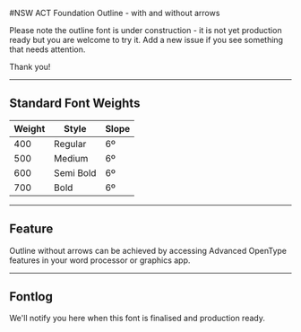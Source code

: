 #NSW ACT Foundation Outline - with and without arrows

Please note the outline font is under construction - it is not yet production ready but you are welcome to try it. Add a new issue if you see something that needs attention.

Thank you!

- - - -

## Standard Font Weights ##

Weight        | Style        | Slope
------------- | -------------| -------------
400           | Regular      | 6º
500           | Medium       | 6º
600           | Semi Bold    | 6º
700           | Bold         | 6º


- - - -

## Feature ##

Outline without arrows can be achieved by accessing Advanced OpenType features in your word processor or graphics app.


- - - -

## Fontlog ##

We'll notify you here when this font is finalised and production ready.
